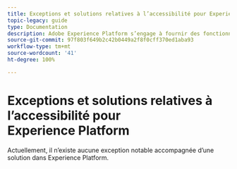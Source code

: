 ```yaml
---
title: Exceptions et solutions relatives à l’accessibilité pour Experience Platform
topic-legacy: guide
type: Documentation
description: Adobe Experience Platform s’engage à fournir des fonctionnalités accessibles et inclusives à tous les individus.
source-git-commit: 97f803f649b2c42b0449a2f8f0cff370ed1aba93
workflow-type: tm+mt
source-wordcount: '41'
ht-degree: 100%

---
```



# Exceptions et solutions relatives à l’accessibilité pour Experience Platform

Actuellement, il n’existe aucune exception notable accompagnée d’une solution dans Experience Platform.